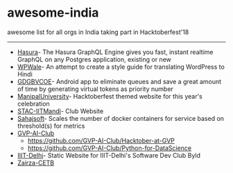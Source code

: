 # awesome-india
awesome list for all orgs in India taking part in Hacktoberfest'18

------

- [Hasura](https://github.com/hasura)- The Hasura GraphQL Engine gives you fast, instant realtime GraphQL on any Postgres application, existing or new
- [WPWale](https://github.com/WPWale/wp-hindi-translation-style-guide)- An attempt to create a style guide for translating WordPress to Hindi
- [GDGBVCOE](https://github.com/GDGBVCOE/NoQueue)- Android app to eliminate queues and save a great amount of time by generating virtual tokens as priority number
- [ManipalUniversity](https://github.com/ManipalUniversity/manipaluniversity.github.io)- Hacktoberfest themed website for this year's celebration
- [STAC-IITMandi](https://github.com/STAC-IITMandi/STAC-IITMandi.github.io)- Club Website
- [Sahajsoft](https://github.com/sahajsoft/docker-swarm-service-autoscaler)- Scales the number of docker containers for service based on threshold(s) for metrics
- [GVP-AI-Club](https://github.com/GVP-AI-Club)
  - https://github.com/GVP-AI-Club/Hacktober-at-GVP
  - https://github.com/GVP-AI-Club/Python-for-DataScience
- [IIIT-Delhi](https://github.com/IIIT-Delhi/byld-website)- Static Website for IIIT-Delhi's Software Dev Club Byld
- [Zairza-CETB](https://github.com/zairza-cetb/hacktoberfest-2018)
